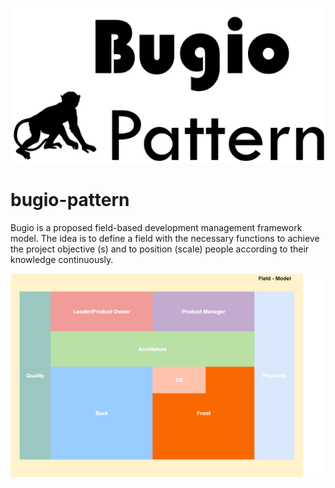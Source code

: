 ![Bugio Logo](./bugio-logo.png)

# bugio-pattern
Bugio is a proposed field-based development management framework model. The idea is to define a field with the necessary functions to achieve the project objective (s) and to position (scale) people according to their knowledge continuously.

![Field Model](./field-model.png)
